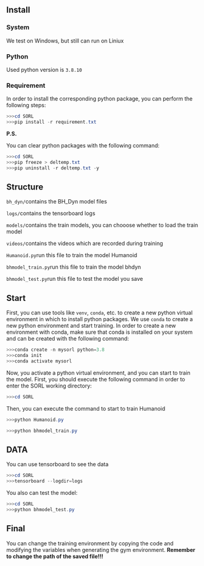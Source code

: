 ## Install

### System

We test on Windows, but still can run on Liniux

### Python

Used python version is `3.8.10`

### Requirement

In order to install the corresponding python package, you can perform the following steps:

```powershell
>>>cd SORL
>>>pip install -r requirement.txt
```

**P.S.**

You can clear python packages with the following command:

```powershell
>>>cd SORL
>>>pip freeze > deltemp.txt
>>>pip uninstall -r deltemp.txt -y
```

## Structure

`bh_dyn/`contains the BH_Dyn model files

`logs/`contains the tensorboard logs

`models/`contains the train models, you can chooose whether to load the train model

`videos/`contains the videos which are recorded during training

`Humanoid.py`run this file to train the model Humanoid

`bhmodel_train.py`run this file to train the model bhdyn

`bhmodel_test.py`run this file to test the model you save

## Start

First, you can use tools like `venv`, `conda`, etc. to create a new python virtual environment in which to install python packages. We use `conda` to create a new python environment and start training. In order to create a new environment with conda, make sure that conda is installed on your system and can be created with the following command:

```powershell
>>>conda create -n mysorl python=3.8
>>>conda init
>>>conda activate mysorl
```

Now, you activate a python virtual environment, and you can start to train the model. First, you should execute the following command in order to enter the SORL working directory:

```powershell
>>>cd SORL
```

Then, you can execute the command to start to train Humanoid

```powershell
>>>python Humanoid.py
```

```powershell
>>>python bhmodel_train.py
```

## DATA

You can use tensorboard to see the data

```powershell
>>>cd SORL
>>>tensorboard --logdir=logs
```

You also can test the model:

```powershell
>>>cd SORL
>>>python bhmodel_test.py
```

## Final

You can change the training environment by copying the code and modifying the variables when generating the gym environment. **Remember to change the path of the saved file!!!**